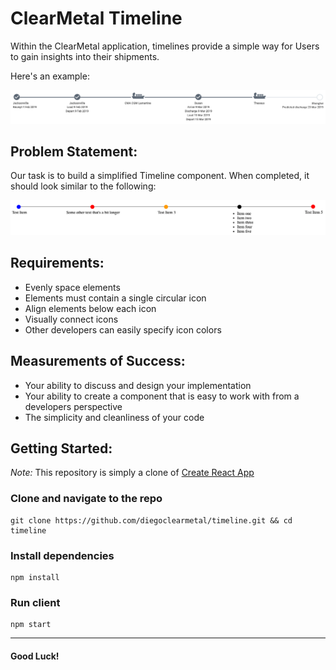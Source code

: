 # ClearMetal Timeline

Within the ClearMetal application, timelines provide a simple way for Users to gain insights into their shipments.

Here's an example:

![A unidirectional node diagram with icons and meta data](/screen_shot.png "Optional Title")

## Problem Statement:

Our task is to build a simplified Timeline component. When completed, it should look similar to the following:

![A simplified unidirectional node diagram with uniquely colors icons and meta data](/example.png "Optional Title")

## Requirements:

- Evenly space elements
- Elements must contain a single circular icon
- Align elements below each icon
- Visually connect icons
- Other developers can easily specify icon colors

## Measurements of Success:

- Your ability to discuss and design your implementation
- Your ability to create a component that is easy to work with from a developers perspective
- The simplicity and cleanliness of your code

## Getting Started:

_Note:_ This repository is simply a clone of [Create React App](https://github.com/facebook/create-react-app)

### Clone and navigate to the repo

```
git clone https://github.com/diegoclearmetal/timeline.git && cd timeline
```

### Install dependencies

```
npm install
```

### Run client

```
npm start
```

---

#### Good Luck!

